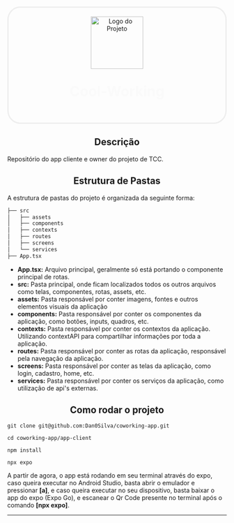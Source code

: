 <div style="padding: 20px; border: 3px solid #eee; border-radius: 30px" align="center">
  <img src="app/src/assets/icon.png" alt="Logo do Projeto" width="120" height="120">
  <p style="color: #fafafa; font-size: 32px; font-weight: bold">
    Cool-Working
  </p>
</div>

<div>

<h2 align="center">
    Descrição
</h2>

<p>
    Repositório do app cliente e owner do projeto de TCC.
</p>

<h2 align="center">
    Estrutura de Pastas
</h2>

A estrutura de pastas do projeto é organizada da seguinte forma:

</div>

<div>
    
```markdown
├── src
│   ├── assets
│   ├── components
│   ├── contexts
│   ├── routes
│   ├── screens
│   └── services
├── App.tsx
```

<ul>
    <li>
        <b>App.tsx:</b>
        Arquivo principal, geralmente só está portando o componente
        principal de rotas.
    </li>
    <li>
        <b>src:</b>
        Pasta principal, onde ficam localizados todos os outros arquivos
        como telas, componentes, rotas, assets, etc.
    </li>
    <li>
        <b>assets:</b>
        Pasta responsável por conter imagens, fontes e outros elementos visuais da aplicação
    </li>
    <li>
        <b>components:</b>
        Pasta responsável por conter os componentes da aplicação, como botões, inputs, quadros, etc.
    </li>
    <li>
        <b>contexts:</b>
        Pasta responsável por conter os contextos da aplicação. Utilizando contextAPI para compartilhar informações por toda a aplicação.
    </li>
    <li>
        <b>routes:</b>
        Pasta responsável por conter as rotas da aplicação, responsável
        pela navegação da aplicação.
    </li>
    <li>
        <b>screens:</b>
        Pasta responsável por conter as telas da aplicação, como login, cadastro, home, etc.
    </li>
    <li>
        <b>services:</b>
        Pasta responsável por conter os serviços da aplicação, como
        utilização de api's externas.
    </li>
</ul>

</div>

<div>

<h2 align="center">
    Como rodar o projeto
</h2>

```shell
git clone git@github.com:Dan0Silva/coworking-app.git
```

```shell
cd coworking-app/app-client
```

```shell
npm install
```

```shell
npx expo
```

<p>
    A partir de agora, o app está rodando em seu terminal através do expo, caso queira executar no Android Studio, basta abrir o emulador e pressionar <b>[a]</b>, e caso queira executar no seu dispositivo, basta baixar o app do expo (Expo Go), e escanear o Qr Code presente no terminal após o comando <b>[npx expo]</b>.
</p>

</div>

<hr>
